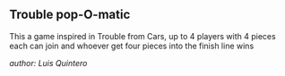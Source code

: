 ## Trouble pop-O-matic

This a game inspired in Trouble from Cars, up to 4 players with 4 pieces each can join and whoever get four pieces into the finish line wins

*author: Luis Quintero*
